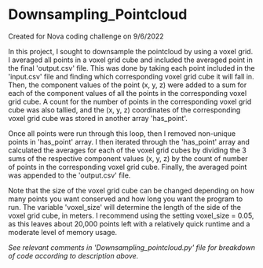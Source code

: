 # Downsampling_Pointcloud
Created for Nova coding challenge on 9/6/2022

In this project, I sought to downsample the pointcloud by using a voxel grid. I averaged all points in a voxel grid cube and included the averaged point in the final 'output.csv' file. This was done by taking each point included in the 'input.csv' file and finding which corresponding voxel grid cube it will fall in. Then, the component values of the point (x, y, z) were added to a sum for each of the component values of all the points in the corresponding voxel grid cube. A count for the number of points in the corresponding voxel grid cube was also tallied, and the (x, y, z) coordinates of the corresponding voxel grid cube was stored in another array 'has_point'.

Once all points were run through this loop, then I removed non-unique points in 'has_point' array. I then iterated through the 'has_point' array and calculated the averages for each of the voxel grid cubes by dividing the 3 sums of the respective component values (x, y, z) by the count of number of points in the corresponding voxel grid cube. Finally, the averaged point was appended to the 'output.csv' file.

Note that the size of the voxel grid cube can be changed depending on how many points you want conserved and how long you want the program to run. The variable 'voxel_size' will determine the length of the side of the voxel grid cube, in meters. I recommend using the setting voxel_size = 0.05, as this leaves about 20,000 points left with a relatively quick runtime and a moderate level of memory usage.


_See relevant comments in 'Downsampling_pointcloud.py' file for breakdown of code according to description above._


